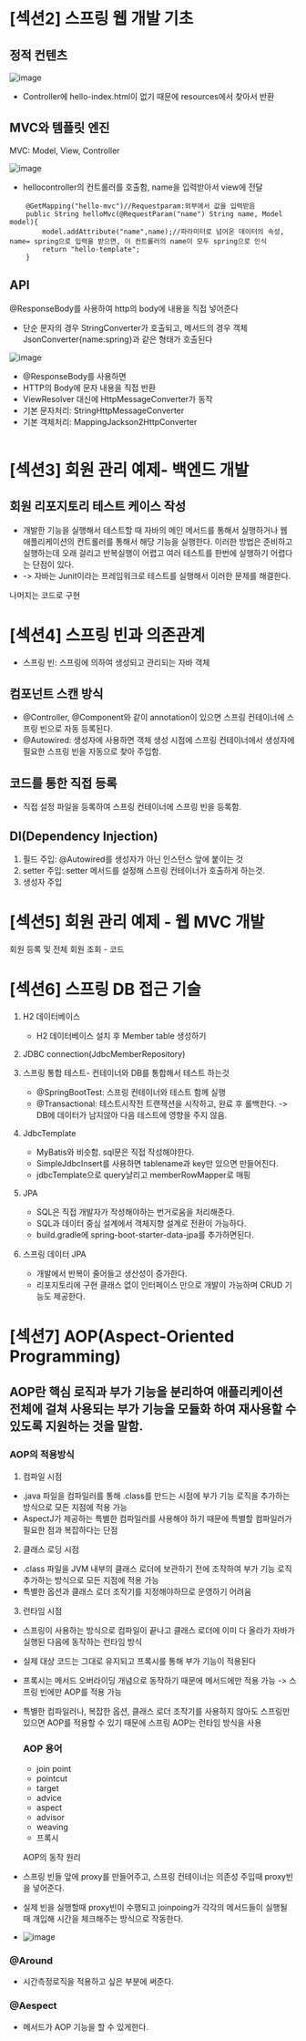 # [섹션2] 스프링 웹 개발 기초


## 정적 컨텐츠
![image](https://github.com/DAHEEKIM1/hello.spring/assets/66730012/570eb500-4428-46e0-b70f-510cf2ddc5b1)
- Controller에 hello-index.html이 없기 때문에 resources에서 찾아서 반환

  
## MVC와 템플릿 엔진
MVC: Model, View, Controller


![image](https://github.com/DAHEEKIM1/hello.spring/assets/66730012/070978da-68e6-4da9-9c4d-fe4dbf17ff4a)
- hellocontroller의 컨트롤러를 호출함, name을 입력받아서 view에 전달

```
    @GetMapping("hello-mvc")//Requestparam:외부에서 값을 입력받음
    public String helloMvc(@RequestParam("name") String name, Model model){
        model.addAttribute("name",name);//파라미터로 넘어온 데이터의 속성, name= spring으로 입력을 받으면, 이 컨트롤러의 name이 모두 spring으로 인식
        return "hello-template";
    }
```



## API
@ResponseBody를 사용하여 http의 body에 내용을 직접 넣어준다
- 단순 문자의 경우 StringConverter가 호출되고, 메서드의 경우 객체 JsonConverter{name:spring}과 같은 형태가 호출된다

  
![image](https://github.com/DAHEEKIM1/hello.spring/assets/66730012/b3a8ac86-f282-4918-a04b-c2d5df265a51)


- @ResponseBody를 사용하면
- HTTP의 Body에 문자 내용을 직접 반환
- ViewResolver 대신에 HttpMessageConverter가 동작
- 기본 문자처리: StringHttpMessageConverter
- 기본 객체처리: MappingJackson2HttpConverter
```

```


# [섹션3] 회원 관리 예제- 백엔드 개발
## 회원 리포지토리 테스트 케이스 작성
- 개발한 기능을 실행해서 테스트할 때 자바의 메인 메서드를 통해서 실행하거나 웹 애플리케이션의 컨트롤러를 통해서 해당 기능을 실행한다. 이러한 방법은 준비하고 실행하는데 오래 걸리고 반복실행이 어렵고 여러 테스트를 한번에 실행하기 어렵다는 단점이 있다.
- -> 자바는 Junit이라는 프레임워크로 테스트를 실행해서 이러한 문제를 해결한다.

나머지는 코드로 구현



# [섹션4] 스프링 빈과 의존관계
- 스프링 빈: 스프링에 의하여 생성되고 관리되는 자바 객체


## 컴포넌트 스캔 방식
- @Controller, @Component와 같이 annotation이 있으면 스프링 컨테이너에 스프링 빈으로 자동 등록된다.
-  @Autowired: 생성자에 사용하면 객체 생성 시점에 스프링 컨테이너에서 생성자에 필요한 스프링 빈을 자동으로 찾아 주입함. 


## 코드를 통한 직접 등록
- 직접 설정 파일을 등록하여 스프링 컨테이너에 스프링 빈을 등록함. 


## DI(Dependency Injection)
1. 필드 주입: @Autowired를 생성자가 아닌 인스턴스 앞에 붙이는 것
2. setter 주입: setter 메서드를 설정해 스프링 컨테이너가 호출하게 하는것. 
3. 생성자 주입



# [섹션5] 회원 관리 예제 - 웹 MVC 개발

회원 등록 및 전체 회원 조회 - 코드 


# [섹션6] 스프링 DB 접근 기술
1. H2 데이터베이스
   - H2 데이터베이스 설치 후 Member table 생성하기
2. JDBC connection(JdbcMemberRepository)
3. 스프링 통합 테스트- 컨테이너와 DB를 통합해서 테스트 하는것
   - @SpringBootTest: 스프링 컨테이너와 테스트 함께 실행
   - @Transactional: 테스트시작전 트랜잭션을 시작하고, 완료 후 롤백한다. -> DB에 데이터가 남지않아 다음 테스트에 영향을 주지 않음.

4. JdbcTemplate
   - MyBatis와 비슷함. sql문은 직접 작성해야한다.
   - SimpleJdbcInsert를 사용하면 tablename과 key만 있으면 만들어진다.
   - jdbcTemplate으로 query날리고 memberRowMapper로 매핑
  
5. JPA
   - SQL은 직접 개발자가 작성해야하는 번거로움을 처리해준다.
   - SQL과 데이터 중심 설계에서 객체지향 설계로 전환이 가능하다.
   - build.gradle에 spring-boot-starter-data-jpa를 추가하면된다.

6. 스프링 데이터 JPA
   - 개발에서 반복이 줄어들고 생산성이 증가한다.
   - 리포지토리에 구현 클래스 없이 인터페이스 만으로 개발이 가능하며 CRUD 기능도 제공한다.
  
# [섹션7] AOP(Aspect-Oriented Programming)
## AOP란 핵심 로직과 부가 기능을 분리하여 애플리케이션 전체에 걸쳐 사용되는 부가 기능을 모듈화 하여 재사용할 수 있도록 지원하는 것을 말함. 

### AOP의 적용방식
1. 컴파일 시점
- .java 파일을 컴파일러를 통해 .class를 만드는 시점에 부가 기능 로직을 추가하는 방식으로 모든 지점에 적용 가능
- AspectJ가 제공하는 특별한 컴파일러를 사용해야 하기 때문에 특별할 컴파일러가 필요한 점과 복잡하다는 단점
2. 클래스 로딩 시점
- .class 파일을 JVM 내부의 클래스 로더에 보관하기 전에 조작하여 부가 기능 로직 추가하는 방식으로 모든 지점에 적용 가능
- 특별한 옵션과 클래스 로더 조작기를 지정해야하므로 운영하기 어려움
3. 런타임 시점
- 스프링이 사용하는 방식으로 컴파일이 끝나고 클래스 로더에 이미 다 올라가 자바가 실행된 다음에 동작하는 런타임 방식
- 실제 대상 코드는 그대로 유지되고 프록시를 통해 부가 기능이 적용된다
- 프록시는 메서드 오버라이딩 개념으로 동작하기 때문에 메서드에만 적용 가능 -> 스프링 빈에만 AOP를 적용 가능
- 특별한 컴파일러나, 복잡한 옵션, 클래스 로더 조작기를 사용하지 않아도 스프링만 있으면 AOP를 적용할 수 있기 때문에 스프링 AOP는 런타임 방식을 사용

  ### AOP 용어
  - join point
  - pointcut
  - target
  - advice
  - aspect
  - advisor
  - weaving
  - 프록시

  AOP의 동작 원리
- 스프링 빈들 앞에 proxy를 만들어주고, 스프링 컨테이너는 의존성 주입때 proxy빈을 넣어준다.
- 실제 빈을 실행할때 proxy빈이 수행되고 joinpoing가 각각의 메서드들이 실행될 때 개입해 시간을 체크해주는 방식으로 작동한다.
- ![image](https://github.com/DAHEEKIM1/hello.spring/assets/66730012/842d69f9-e650-44b4-8ef4-8dc6fcc71f9d)

### @Around
- 시간측정로직을 적용하고 싶은 부분에 써준다.

### @Aespect
- 메서드가 AOP 기능을 할 수 있게한다. 

